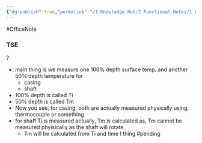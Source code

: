```yaml
---
{"dg-publish":true,"permalink":"/1 Knowledge Hub/2 Functional Notes/1 Career Notes/2 General Technical Notes/2 Power Plant Systems/Protection Interlock and Control Logic Systems/TSE/","noteIcon":""}
---
```


#OfficeNote
### TSE
?
- main thing is we measure one 100% depth surface temp. and another 50% depth temperature for
	- casing
	- shaft
- 100% depth is called Ti
- 50% depth is called Tm
- Now you see, for casing, both are actually measured physically using, thermocouple or something
- for shaft Ti is measured actually, Tm is calculated as, Tm cannot be measured phyisically as the shaft will rotate
	- Tm will be calculated from Ti and time I thing #pending
<!--SR:!2024-07-06,3,250-->